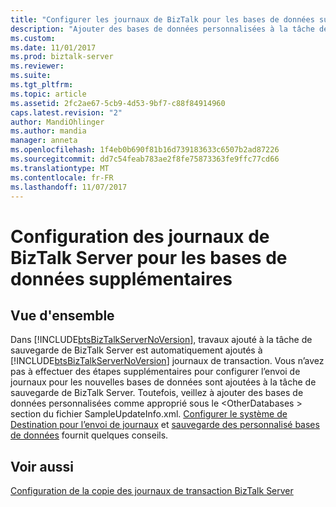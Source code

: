 ```yaml
---
title: "Configurer les journaux de BizTalk pour les bases de données supplémentaires | Documents Microsoft"
description: "Ajouter des bases de données personnalisées à la tâche de sauvegarde de BizTalk Server et pour l’envoi de journaux de BizTalk Server"
ms.custom: 
ms.date: 11/01/2017
ms.prod: biztalk-server
ms.reviewer: 
ms.suite: 
ms.tgt_pltfrm: 
ms.topic: article
ms.assetid: 2fc2ae67-5cb9-4d53-9bf7-c88f84914960
caps.latest.revision: "2"
author: MandiOhlinger
ms.author: mandia
manager: anneta
ms.openlocfilehash: 1f4eb0b690f81b16d739183633c6507b2ad87226
ms.sourcegitcommit: dd7c54feab783ae2f8fe75873363fe9ffc77cd66
ms.translationtype: MT
ms.contentlocale: fr-FR
ms.lasthandoff: 11/07/2017
---
```

# <a name="configuring-biztalk-server-log-shipping-for-additional-databases"></a>Configuration des journaux de BizTalk Server pour les bases de données supplémentaires

## <a name="overview"></a>Vue d'ensemble
Dans [!INCLUDE[btsBizTalkServerNoVersion](../includes/btsbiztalkservernoversion-md.md)], travaux ajouté à la tâche de sauvegarde de BizTalk Server est automatiquement ajoutés à [!INCLUDE[btsBizTalkServerNoVersion](../includes/btsbiztalkservernoversion-md.md)] journaux de transaction. Vous n’avez pas à effectuer des étapes supplémentaires pour configurer l’envoi de journaux pour les nouvelles bases de données sont ajoutées à la tâche de sauvegarde de BizTalk Server. Toutefois, veillez à ajouter des bases de données personnalisées comme approprié sous le \<OtherDatabases > section du fichier SampleUpdateInfo.xml. [Configurer le système de Destination pour l’envoi de journaux](../core/how-to-configure-the-destination-system-for-log-shipping.md) et [sauvegarde des personnalisé bases de données](../core/how-to-back-up-custom-databases.md) fournit quelques conseils.
  
## <a name="see-also"></a>Voir aussi  
 [Configuration de la copie des journaux de transaction BizTalk Server](../technical-guides/configuring-biztalk-server-log-shipping.md)